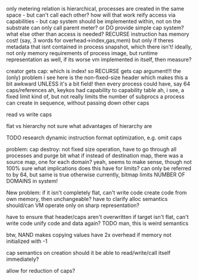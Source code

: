 only metering relation is hierarchical, processes are created in the same space - but can't call each other? how will that work
reify access via capabilities - but cap system should be implemented within, not on the substrate
can only call parent meter?
or DO provide simple cap system? what else other than access is needed?
RECURSE instruction has memory cost! (say, 3 words for overhead->index,gas,mem)
but only if theres metadata that isnt contained in process snapshot, which there isn't!
ideally, not only memory requirements of process image, but runtime representation as well, if its worse
vm implemented in itself, then measure?

creator gets cap: which is index!
so RECURSE gets cap argument!!!
the (only) problem i see here is the non-fixed-size header which makes this a bit awkward
UNLESS
it's a bit field!
then every process could have, say 64 caps/references
ah, keykos had capability to capability table
ah, i see, a fixed limit kind of, but not really limits the number of subprocs a process can create in sequence, without passing down other caps

read vs write caps

flat vs hierarchy
not sure what advantages of hierarchy are

TODO research dynamic instruction format optimization, e.g. omit caps

problem: cap destroy: not fixed size operation, have to go through all processes and purge bit
what if instead of destination map, there was a source map, one for each domain? yeah, seems to make sense, though not 100% sure
what implications does this have for limits? can only be referred to by 64, but same is true otherwise
currently, bitmap limits NUMBER OF DOMAINS in system!

New problem: if it isn't completely flat, can't write code
create code from own memory, then unchangeable?
have to clarify alloc semantics
should/can VM operate only on sharp representation?

have to ensure that header/caps aren't overwritten
if target isn't flat, can't write code
unify code and data again?
TODO man, this is weird semantics

btw, NAND makes copying values have 2x overhead if memory not initialized with -1

cap semantics on creation
should it be able to read/write/call itself immediately?

allow for reduction of caps?
